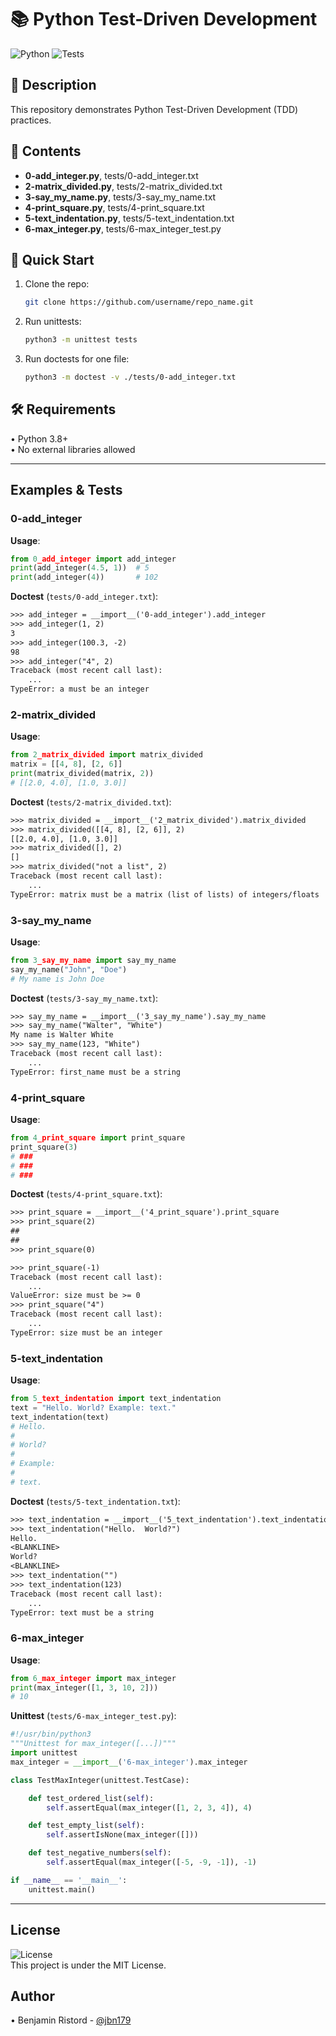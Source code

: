 # 📚 Python Test-Driven Development

![Python](https://img.shields.io/badge/Python-3.8%2B-blue.svg)
![Tests](https://img.shields.io/badge/Tests-passing-brightgreen.svg)

## 📖 Description
This repository demonstrates Python Test-Driven Development (TDD) practices.

## 📂 Contents
- **0-add_integer.py**, tests/0-add_integer.txt  
- **2-matrix_divided.py**, tests/2-matrix_divided.txt  
- **3-say_my_name.py**, tests/3-say_my_name.txt  
- **4-print_square.py**, tests/4-print_square.txt  
- **5-text_indentation.py**, tests/5-text_indentation.txt  
- **6-max_integer.py**, tests/6-max_integer_test.py

## 🚀 Quick Start
1. Clone the repo:
   ```bash
   git clone https://github.com/username/repo_name.git
   ```
2. Run unittests:
   ```bash
   python3 -m unittest tests
   ```
3. Run doctests for one file:
   ```bash
   python3 -m doctest -v ./tests/0-add_integer.txt
   ```

## 🛠️ Requirements
• Python 3.8+  
• No external libraries allowed

---

## Examples & Tests

### 0-add_integer
**Usage**:  
```python
from 0_add_integer import add_integer
print(add_integer(4.5, 1))  # 5
print(add_integer(4))       # 102
```
**Doctest** (`tests/0-add_integer.txt`):  
```txt
>>> add_integer = __import__('0-add_integer').add_integer
>>> add_integer(1, 2)
3
>>> add_integer(100.3, -2)
98
>>> add_integer("4", 2)
Traceback (most recent call last):
    ...
TypeError: a must be an integer
```

### 2-matrix_divided
**Usage**:  
```python
from 2_matrix_divided import matrix_divided
matrix = [[4, 8], [2, 6]]
print(matrix_divided(matrix, 2))
# [[2.0, 4.0], [1.0, 3.0]]
```
**Doctest** (`tests/2-matrix_divided.txt`):  
```txt
>>> matrix_divided = __import__('2_matrix_divided').matrix_divided
>>> matrix_divided([[4, 8], [2, 6]], 2)
[[2.0, 4.0], [1.0, 3.0]]
>>> matrix_divided([], 2)
[]
>>> matrix_divided("not a list", 2)
Traceback (most recent call last):
    ...
TypeError: matrix must be a matrix (list of lists) of integers/floats
```

### 3-say_my_name
**Usage**:  
```python
from 3_say_my_name import say_my_name
say_my_name("John", "Doe")
# My name is John Doe
```
**Doctest** (`tests/3-say_my_name.txt`):  
```txt
>>> say_my_name = __import__('3_say_my_name').say_my_name
>>> say_my_name("Walter", "White")
My name is Walter White
>>> say_my_name(123, "White")
Traceback (most recent call last):
    ...
TypeError: first_name must be a string
```

### 4-print_square
**Usage**:  
```python
from 4_print_square import print_square
print_square(3)
# ###
# ###
# ###
```
**Doctest** (`tests/4-print_square.txt`):  
```txt
>>> print_square = __import__('4_print_square').print_square
>>> print_square(2)
##
##
>>> print_square(0)

>>> print_square(-1)
Traceback (most recent call last):
    ...
ValueError: size must be >= 0
>>> print_square("4")
Traceback (most recent call last):
    ...
TypeError: size must be an integer
```

### 5-text_indentation
**Usage**:  
```python
from 5_text_indentation import text_indentation
text = "Hello. World? Example: text."
text_indentation(text)
# Hello.
#
# World?
#
# Example:
#
# text.
```
**Doctest** (`tests/5-text_indentation.txt`):  
```txt
>>> text_indentation = __import__('5_text_indentation').text_indentation
>>> text_indentation("Hello.  World?")
Hello.
<BLANKLINE>
World?
<BLANKLINE>
>>> text_indentation("")
>>> text_indentation(123)
Traceback (most recent call last):
    ...
TypeError: text must be a string
```

### 6-max_integer
**Usage**:  
```python
from 6_max_integer import max_integer
print(max_integer([1, 3, 10, 2]))
# 10
```
**Unittest** (`tests/6-max_integer_test.py`):  
```python
#!/usr/bin/python3
"""Unittest for max_integer([...])"""
import unittest
max_integer = __import__('6-max_integer').max_integer

class TestMaxInteger(unittest.TestCase):

    def test_ordered_list(self):
        self.assertEqual(max_integer([1, 2, 3, 4]), 4)

    def test_empty_list(self):
        self.assertIsNone(max_integer([]))

    def test_negative_numbers(self):
        self.assertEqual(max_integer([-5, -9, -1]), -1)

if __name__ == '__main__':
    unittest.main()
```

---

## License
![License](https://img.shields.io/badge/License-MIT-green.svg)  
This project is under the MIT License.

## Author
• Benjamin Ristord - [@jbn179](https://github.com/jbn179)
